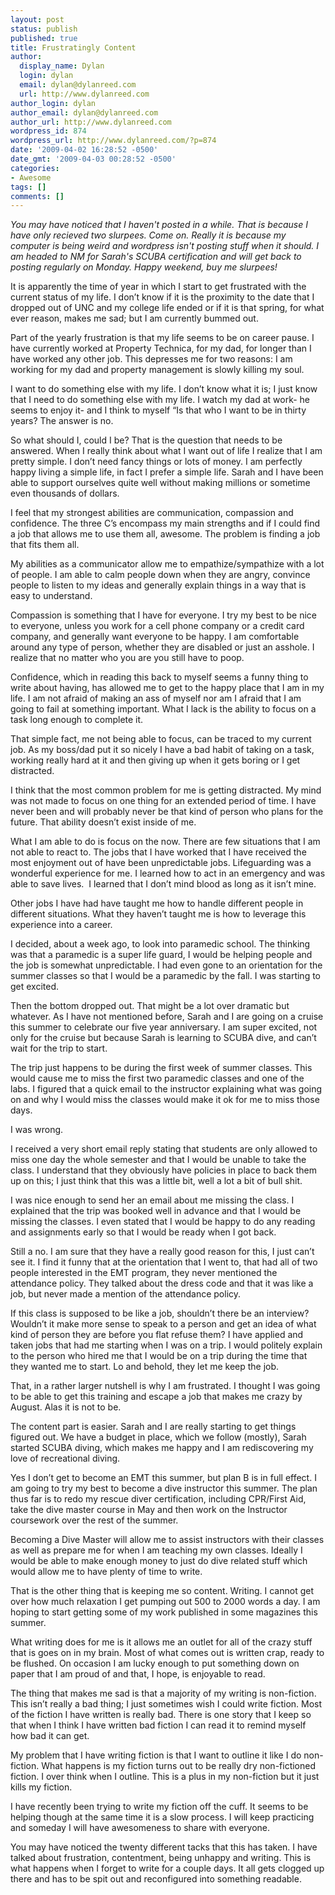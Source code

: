```yaml
---
layout: post
status: publish
published: true
title: Frustratingly Content
author:
  display_name: Dylan
  login: dylan
  email: dylan@dylanreed.com
  url: http://www.dylanreed.com
author_login: dylan
author_email: dylan@dylanreed.com
author_url: http://www.dylanreed.com
wordpress_id: 874
wordpress_url: http://www.dylanreed.com/?p=874
date: '2009-04-02 16:28:52 -0500'
date_gmt: '2009-04-03 00:28:52 -0500'
categories:
- Awesome
tags: []
comments: []
---
```

<p class="MsoNormal"><em>You may have noticed that I haven't posted in a while. That is because I have only recieved two slurpees. Come on. Really it is because my computer is being weird and wordpress isn't posting stuff when it should. I am headed to NM for Sarah's SCUBA certification and will get back to posting regularly on Monday. Happy weekend, buy me slurpees!</em></p></p>
<p class="MsoNormal">It is apparently the time of year in which I start to get frustrated with the current status of my life. I don&rsquo;t know if it is the proximity to the date that I dropped out of UNC and my college life ended or if it is that spring, for what ever reason, makes me sad; but I am currently bummed out.</p></p>
<p class="MsoNormal">Part of the yearly frustration is that my life seems to be on career pause. I have currently worked at Property Technica, for my dad, for longer than I have worked any other job. This depresses me for two reasons: I am working for my dad and property management is slowly killing my soul.</p></p>
<p class="MsoNormal">I want to do something else with my life. I don&rsquo;t know what it is; I just know that I need to do something else with my life. I watch my dad at work- he seems to enjoy it- and I think to myself &ldquo;Is that who I want to be in thirty years? The answer is no.</p></p>
<p class="MsoNormal">So what should I, could I be? That is the question that needs to be answered. When I really think about what I want out of life I realize that I am pretty simple. I don&rsquo;t need fancy things or lots of money. I am perfectly happy living a simple life, in fact I prefer a simple life. Sarah and I have been able to support ourselves quite well without making millions or sometime even thousands of dollars.</p></p>
<p class="MsoNormal">I feel that my strongest abilities are communication, compassion and confidence. The three C&rsquo;s encompass my main strengths and if I could find a job that allows me to use them all, awesome. The problem is finding a job that fits them all.</p></p>
<p class="MsoNormal">My abilities as a communicator allow me to empathize/sympathize with a lot of people. I am able to calm people down when they are angry, convince people to listen to my ideas and generally explain things in a way that is easy to understand.</p></p>
<p class="MsoNormal">Compassion is something that I have for everyone. I try my best to be nice to everyone, unless you work for a cell phone company or a credit card company, and generally want everyone to be happy. I am comfortable around any type of person, whether they are disabled or just an asshole. I realize that no matter who you are you still have to poop.</p></p>
<p class="MsoNormal">Confidence, which in reading this back to myself seems a funny thing to write about having, has allowed me to get to the happy place that I am in my life. I am not afraid of making an ass of myself nor am I afraid that I am going to fail at something important. What I lack is the ability to focus on a task long enough to complete it.</p></p>
<p class="MsoNormal">That simple fact, me not being able to focus, can be traced to my current job. As my boss/dad put it so nicely I have a bad habit of taking on a task, working really hard at it and then giving up when it gets boring or I get distracted.</p></p>
<p class="MsoNormal">I think that the most common problem for me is getting distracted. My mind was not made to focus on one thing for an extended period of time. I have never been and will probably never be that kind of person who plans for the future. That ability doesn&rsquo;t exist inside of me.</p></p>
<p class="MsoNormal">What I am able to do is focus on the now. There are few situations that I am not able to react to. The jobs that I have worked that I have received the most enjoyment out of have been unpredictable jobs. Lifeguarding was a wonderful experience for me. I learned how to act in an emergency and was able to save lives.<span>&nbsp; </span>I learned that I don&rsquo;t mind blood as long as it isn&rsquo;t mine.</p></p>
<p class="MsoNormal">Other jobs I have had have taught me how to handle different people in different situations. What they haven&rsquo;t taught me is how to leverage this experience into a career.</p></p>
<p class="MsoNormal">I decided, about a week ago, to look into paramedic school. The thinking was that a paramedic is a super life guard, I would be helping people and the job is somewhat unpredictable. I had even gone to an orientation for the summer classes so that I would be a paramedic by the fall. I was starting to get excited.</p></p>
<p class="MsoNormal">Then the bottom dropped out. That might be a lot over dramatic but whatever. As I have not mentioned before, Sarah and I are going on a cruise this summer to celebrate our five year anniversary. I am super excited, not only for the cruise but because Sarah is learning to SCUBA dive, and can&rsquo;t wait for the trip to start.</p></p>
<p class="MsoNormal">The trip just happens to be during the first week of summer classes. This would cause me to miss the first two paramedic classes and one of the labs. I figured that a quick email to the instructor explaining what was going on and why I would miss the classes would make it ok for me to miss those days.</p></p>
<p class="MsoNormal">I was wrong.</p></p>
<p class="MsoNormal">I received a very short email reply stating that students are only allowed to miss one day the whole semester and that I would be unable to take the class. I understand that they obviously have policies in place to back them up on this; I just think that this was a little bit, well a lot a bit of bull shit.</p></p>
<p class="MsoNormal">I was nice enough to send her an email about me missing the class. I explained that the trip was booked well in advance and that I would be missing the classes. I even stated that I would be happy to do any reading and assignments early so that I would be ready when I got back.</p></p>
<p class="MsoNormal">Still a no. I am sure that they have a really good reason for this, I just can&rsquo;t see it. I find it funny that at the orientation that I went to, that had all of two people interested in the EMT program, they never mentioned the attendance policy. They talked about the dress code and that it was like a job, but never made a mention of the attendance policy.</p></p>
<p class="MsoNormal">If this class is supposed to be like a job, shouldn&rsquo;t there be an interview? Wouldn&rsquo;t it make more sense to speak to a person and get an idea of what kind of person they are before you flat refuse them? I have applied and taken jobs that had me starting when I was on a trip. I would politely explain to the person who hired me that I would be on a trip during the time that they wanted me to start. Lo and behold, they let me keep the job.</p></p>
<p class="MsoNormal">That, in a rather larger nutshell is why I am frustrated. I thought I was going to be able to get this training and escape a job that makes me crazy by August. Alas it is not to be.</p></p>
<p class="MsoNormal">The content part is easier. Sarah and I are really starting to get things figured out. We have a budget in place, which we follow (mostly), Sarah started SCUBA diving, which makes me happy and I am rediscovering my love of recreational diving.</p></p>
<p class="MsoNormal">Yes I don&rsquo;t get to become an EMT this summer, but plan B is in full effect. I am going to try my best to become a dive instructor this summer. The plan thus far is to redo my rescue diver certification, including CPR/First Aid, take the dive master course in May and then work on the Instructor coursework over the rest of the summer.</p></p>
<p class="MsoNormal">Becoming a Dive Master will allow me to assist instructors with their classes as well as prepare me for when I am teaching my own classes. Ideally I would be able to make enough money to just do dive related stuff which would allow me to have plenty of time to write.</p></p>
<p class="MsoNormal">That is the other thing that is keeping me so content. Writing. I cannot get over how much relaxation I get pumping out 500 to 2000 words a day. I am hoping to start getting some of my work published in some magazines this summer.</p></p>
<p class="MsoNormal">What writing does for me is it allows me an outlet for all of the crazy stuff that is goes on in my brain. Most of what comes out is written crap, ready to be flushed. On occasion I am lucky enough to put something down on paper that I am proud of and that, I hope, is enjoyable to read.</p></p>
<p class="MsoNormal">The thing that makes me sad is that a majority of my writing is non-fiction. This isn&rsquo;t really a bad thing; I just sometimes wish I could write fiction. Most of the fiction I have written is really bad. There is one story that I keep so that when I think I have written bad fiction I can read it to remind myself how bad it can get.</p></p>
<p class="MsoNormal">My problem that I have writing fiction is that I want to outline it like I do non-fiction. What happens is my fiction turns out to be really dry non-fictioned fiction. I over think when I outline. This is a plus in my non-fiction but it just kills my fiction.</p></p>
<p class="MsoNormal">I have recently been trying to write my fiction off the cuff. It seems to be helping though at the same time it is a slow process. I will keep practicing and someday I will have awesomeness to share with everyone.</p></p>
<p class="MsoNormal">You may have noticed the twenty different tacks that this has taken. I have talked about frustration, contentment, being unhappy and writing. This is what happens when I forget to write for a couple days. It all gets clogged up there and has to be spit out and reconfigured into something readable.</p></p>
<p class="MsoNormal">&nbsp;</p></p>
